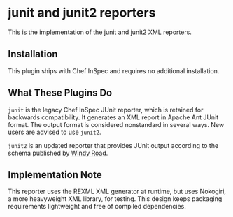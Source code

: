 # junit and junit2 reporters

This is the implementation of the junit and junit2 XML reporters.

## Installation

This plugin ships with Chef InSpec and requires no additional installation.

## What These Plugins Do

`junit` is the legacy Chef InSpec JUnit reporter, which is retained for backwards compatibility. It generates an XML report in Apache Ant JUnit format. The output format is considered nonstandard in several ways. New users are advised to use `junit2`.

`junit2` is an updated reporter that provides JUnit output according to the schema published by [Windy Road](https://github.com/windyroad/JUnit-Schema).

## Implementation Note

This reporter uses the REXML XML generator at runtime, but uses Nokogiri, a more heavyweight XML library, for testing. This design keeps packaging requirements lightweight and free of compiled dependencies.
